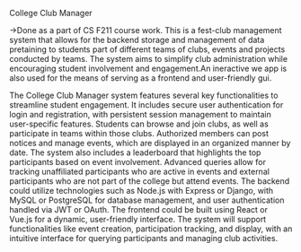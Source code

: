 College Club Manager

->Done as a part of CS F211 course work.
This is a fest-club management system that allows for the backend storage and management of data pretaining to students part of different teams of clubs, events and projects conducted by teams.
The system aims to simplify club administration while encouraging student involvement and engagement.An ineractive we app is also used for the means of serving as a frontend and user-friendly gui.

The College Club Manager system features several key functionalities to streamline student engagement. It includes secure user authentication for login and registration, with persistent session management to maintain user-specific features. Students can browse and join clubs, as well as participate in teams within those clubs. Authorized members can post notices and manage events, which are displayed in an organized manner by date. The system also includes a leaderboard that highlights the top participants based on event involvement. Advanced queries allow for tracking unaffiliated participants who are active in events and external participants who are not part of the college but attend events. The backend could utilize technologies such as Node.js with Express or Django, with MySQL or PostgreSQL for database management, and user authentication handled via JWT or OAuth. The frontend could be built using React or Vue.js for a dynamic, user-friendly interface. The system will support functionalities like event creation, participation tracking, and display, with an intuitive interface for querying participants and managing club activities.
